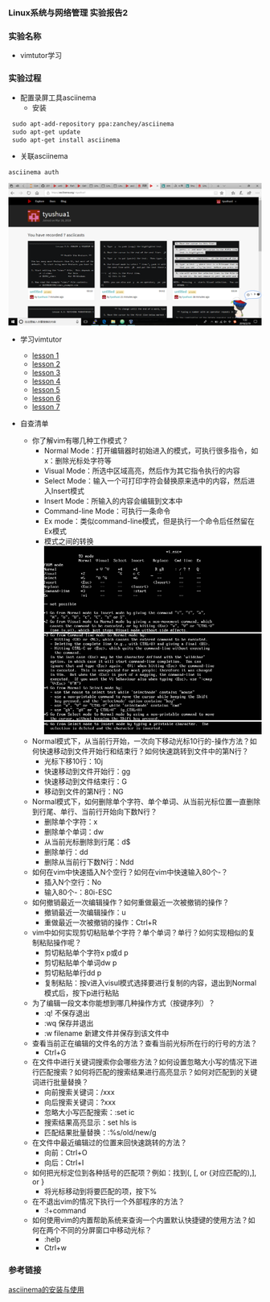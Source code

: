 ### Linux系统与网络管理 实验报告2
### 实验名称
 - vimtutor学习

### 实验过程
- 配置录屏工具asciinema
  - 安装
 ```
  sudo apt-add-repository ppa:zanchey/asciinema
  sudo apt-get update
  sudo apt-get install asciinema
```
  - 关联asciinema
```
asciinema auth
```
![](images/asciinema.png)


- 学习vimtutor
  - [lesson 1](https://asciinema.org/a/doJRrxiCpX9gzPlw4v12qrzQX)
  - [lesson 2](https://asciinema.org/a/PrV9B6JpZrV8zoJPer14YheyV)
  - [lesson 3](https://asciinema.org/a/hijLmYxqZRAsMO37ovNujQ5JX)
  - [lesson 4](https://asciinema.org/a/ma5knW2UgjwMtFbTrxc5nEJMG)
  - [lesson 5](https://asciinema.org/a/mDxFTH1ZiIAgWpTfIiq4aRgUa)
  - [lesson 6](https://asciinema.org/a/oDgpbAqRb4kgD7L78mPM8cwx8)
  - [lesson 7](https://asciinema.org/a/ZcrENWTz2Qk9iuk5xwpk5nOdQ)

- 自查清单
  - 你了解vim有哪几种工作模式？
    - Normal Mode：打开编辑器时初始进入的模式，可执行很多指令，如x：删除光标处字符等
    - Visual Mode：所选中区域高亮，然后作为其它指令执行的内容
    - Select Mode：输入一个可打印字符会替换原来选中的内容，然后进入Insert模式
    - Insert Mode：所输入的内容会编辑到文本中
    - Command-line Mode：可执行一条命令
    - Ex mode：类似command-line模式，但是执行一个命令后任然留在Ex模式
    - 模式之间的转换
    ![](images/1.png)  
    ![](images/2.png)
    ![](images/3.png)
  - Normal模式下，从当前行开始，一次向下移动光标10行的-操作方法？如何快速移动到文件开始行和结束行？如何快速跳转到文件中的第N行？
    - 光标下移10行：10j
    - 快速移动到文件开始行：gg
    - 快速移动到文件结束行：G
    - 移动到文件的第N行：NG
  - Normal模式下，如何删除单个字符、单个单词、从当前光标位置一直删除到行尾、单行、当前行开始向下数N行？
    - 删除单个字符：x
    - 删除单个单词：dw
    - 从当前光标删除到行尾：d$
    - 删除单行：dd
    - 删除从当前行下数N行：Ndd
  - 如何在vim中快速插入N个空行？如何在vim中快速输入80个-？
    - 插入N个空行：No
    - 输入80个-：80i-ESC
  - 如何撤销最近一次编辑操作？如何重做最近一次被撤销的操作？
    - 撤销最近一次编辑操作：u
    - 重做最近一次被撤销的操作：Ctrl+R
  - vim中如何实现剪切粘贴单个字符？单个单词？单行？如何实现相似的复制粘贴操作呢？
    - 剪切粘贴单个字符x p或d p
    - 剪切粘贴单个单词dw p
    - 剪切粘贴单行dd p
    - 复制粘贴：按v进入visul模式选择要进行复制的内容，退出到Normal模式后，按下p进行粘贴
  - 为了编辑一段文本你能想到哪几种操作方式（按键序列）？
    - :q! 不保存退出
    - :wq 保存并退出
    - :w filename 新建文件并保存到该文件中
  - 查看当前正在编辑的文件名的方法？查看当前光标所在行的行号的方法？
    - Ctrl+G
  - 在文件中进行关键词搜索你会哪些方法？如何设置忽略大小写的情况下进行匹配搜索？如何将匹配的搜索结果进行高亮显示？如何对匹配到的关键词进行批量替换？
    - 向前搜索关键词：/xxx
    - 向后搜索关键词：?xxx
    - 忽略大小写匹配搜索：:set ic
    - 搜索结果高亮显示：set hls is
    - 匹配结果批量替换：:%s/old/new/g
  - 在文件中最近编辑过的位置来回快速跳转的方法？
    - 向前：Ctrl+O
    - 向后：Ctrl+I
  - 如何把光标定位到各种括号的匹配项？例如：找到(, [, or {对应匹配的),], or }
    - 将光标移动到将要匹配的项，按下%
  - 在不退出vim的情况下执行一个外部程序的方法？
    - :!+command
  - 如何使用vim的内置帮助系统来查询一个内置默认快捷键的使用方法？如何在两个不同的分屏窗口中移动光标？
    - :help
    - Ctrl+w

### 参考链接
[asciinema的安装与使用](https://asciinema.org/docs/getting-started)

